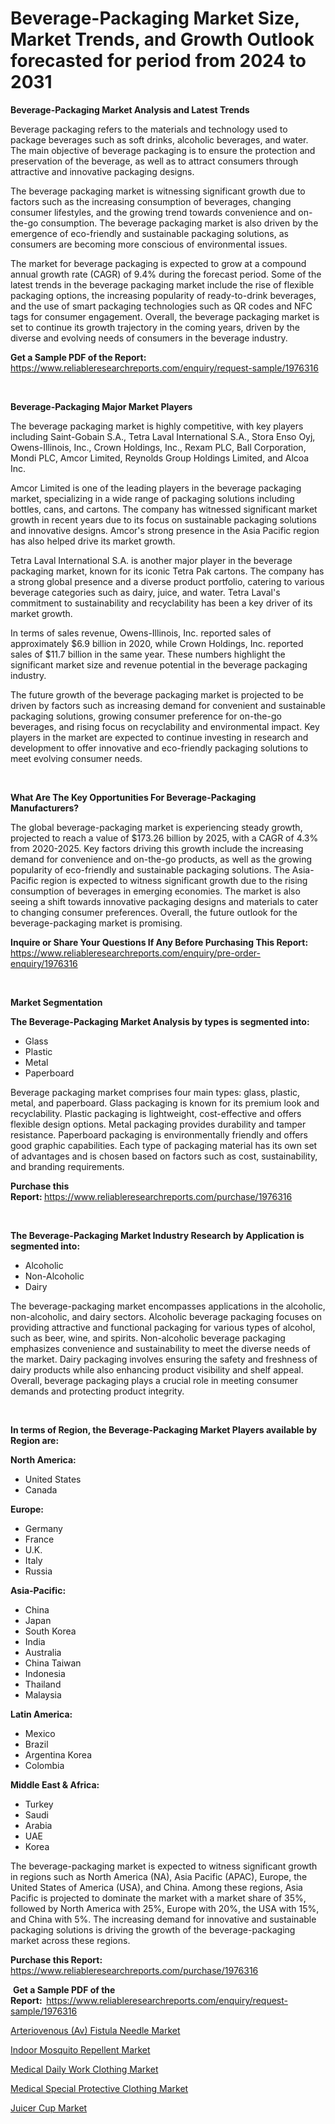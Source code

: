 <p><h1>Beverage-Packaging Market Size, Market Trends, and Growth Outlook forecasted for period from 2024 to 2031</h1></p><p><strong>Beverage-Packaging Market Analysis and Latest Trends</strong></p>
<p><p>Beverage packaging refers to the materials and technology used to package beverages such as soft drinks, alcoholic beverages, and water. The main objective of beverage packaging is to ensure the protection and preservation of the beverage, as well as to attract consumers through attractive and innovative packaging designs.</p><p>The beverage packaging market is witnessing significant growth due to factors such as the increasing consumption of beverages, changing consumer lifestyles, and the growing trend towards convenience and on-the-go consumption. The beverage packaging market is also driven by the emergence of eco-friendly and sustainable packaging solutions, as consumers are becoming more conscious of environmental issues.</p><p>The market for beverage packaging is expected to grow at a compound annual growth rate (CAGR) of 9.4% during the forecast period. Some of the latest trends in the beverage packaging market include the rise of flexible packaging options, the increasing popularity of ready-to-drink beverages, and the use of smart packaging technologies such as QR codes and NFC tags for consumer engagement. Overall, the beverage packaging market is set to continue its growth trajectory in the coming years, driven by the diverse and evolving needs of consumers in the beverage industry.</p></p>
<p><strong>Get a Sample PDF of the Report:&nbsp;</strong> <a href="https://www.reliableresearchreports.com/enquiry/request-sample/1976316">https://www.reliableresearchreports.com/enquiry/request-sample/1976316</a></p>
<p>&nbsp;</p>
<p><strong>Beverage-Packaging Major Market Players</strong></p>
<p><p>The beverage packaging market is highly competitive, with key players including Saint-Gobain S.A., Tetra Laval International S.A., Stora Enso Oyj, Owens-Illinois, Inc., Crown Holdings, Inc., Rexam PLC, Ball Corporation, Mondi PLC, Amcor Limited, Reynolds Group Holdings Limited, and Alcoa Inc. </p><p>Amcor Limited is one of the leading players in the beverage packaging market, specializing in a wide range of packaging solutions including bottles, cans, and cartons. The company has witnessed significant market growth in recent years due to its focus on sustainable packaging solutions and innovative designs. Amcor's strong presence in the Asia Pacific region has also helped drive its market growth.</p><p>Tetra Laval International S.A. is another major player in the beverage packaging market, known for its iconic Tetra Pak cartons. The company has a strong global presence and a diverse product portfolio, catering to various beverage categories such as dairy, juice, and water. Tetra Laval's commitment to sustainability and recyclability has been a key driver of its market growth.</p><p>In terms of sales revenue, Owens-Illinois, Inc. reported sales of approximately $6.9 billion in 2020, while Crown Holdings, Inc. reported sales of $11.7 billion in the same year. These numbers highlight the significant market size and revenue potential in the beverage packaging industry.</p><p>The future growth of the beverage packaging market is projected to be driven by factors such as increasing demand for convenient and sustainable packaging solutions, growing consumer preference for on-the-go beverages, and rising focus on recyclability and environmental impact. Key players in the market are expected to continue investing in research and development to offer innovative and eco-friendly packaging solutions to meet evolving consumer needs.</p></p>
<p>&nbsp;</p>
<p><strong>What Are The Key Opportunities For Beverage-Packaging Manufacturers?</strong></p>
<p><p>The global beverage-packaging market is experiencing steady growth, projected to reach a value of $173.26 billion by 2025, with a CAGR of 4.3% from 2020-2025. Key factors driving this growth include the increasing demand for convenience and on-the-go products, as well as the growing popularity of eco-friendly and sustainable packaging solutions. The Asia-Pacific region is expected to witness significant growth due to the rising consumption of beverages in emerging economies. The market is also seeing a shift towards innovative packaging designs and materials to cater to changing consumer preferences. Overall, the future outlook for the beverage-packaging market is promising.</p></p>
<p><strong>Inquire or Share Your Questions If Any Before Purchasing This Report:</strong> <a href="https://www.reliableresearchreports.com/enquiry/pre-order-enquiry/1976316">https://www.reliableresearchreports.com/enquiry/pre-order-enquiry/1976316</a></p>
<p>&nbsp;</p>
<p><strong>Market Segmentation</strong></p>
<p><strong>The Beverage-Packaging Market Analysis by types is segmented into:</strong></p>
<p><ul><li>Glass</li><li>Plastic</li><li>Metal</li><li>Paperboard</li></ul></p>
<p><p>Beverage packaging market comprises four main types: glass, plastic, metal, and paperboard. Glass packaging is known for its premium look and recyclability. Plastic packaging is lightweight, cost-effective and offers flexible design options. Metal packaging provides durability and tamper resistance. Paperboard packaging is environmentally friendly and offers good graphic capabilities. Each type of packaging material has its own set of advantages and is chosen based on factors such as cost, sustainability, and branding requirements.</p></p>
<p><strong>Purchase this Report:&nbsp;</strong><a href="https://www.reliableresearchreports.com/purchase/1976316">https://www.reliableresearchreports.com/purchase/1976316</a></p>
<p>&nbsp;</p>
<p><strong>The Beverage-Packaging Market Industry Research by Application is segmented into:</strong></p>
<p><ul><li>Alcoholic</li><li>Non-Alcoholic</li><li>Dairy</li></ul></p>
<p><p>The beverage-packaging market encompasses applications in the alcoholic, non-alcoholic, and dairy sectors. Alcoholic beverage packaging focuses on providing attractive and functional packaging for various types of alcohol, such as beer, wine, and spirits. Non-alcoholic beverage packaging emphasizes convenience and sustainability to meet the diverse needs of the market. Dairy packaging involves ensuring the safety and freshness of dairy products while also enhancing product visibility and shelf appeal. Overall, beverage packaging plays a crucial role in meeting consumer demands and protecting product integrity.</p></p>
<p>&nbsp;</p>
<p><strong>In terms of Region, the Beverage-Packaging Market Players available by Region are:</strong></p>
<p>
    <p> <strong> North America: </strong>
        <ul>
            <li>United States</li>
            <li>Canada</li>
        </ul>
        </p> 
    <p> <strong> Europe: </strong>
        <ul>
            <li>Germany</li>
            <li>France</li>
            <li>U.K.</li>
            <li>Italy</li>
            <li>Russia</li>
        </ul>
        </p> 
    <p> <strong> Asia-Pacific: </strong>
        <ul>
            <li>China</li>
            <li>Japan</li>
            <li>South Korea</li>
            <li>India</li>
            <li>Australia</li>
            <li>China Taiwan</li>
            <li>Indonesia</li>
            <li>Thailand</li>
            <li>Malaysia</li>
        </ul>
        </p> 
    <p> <strong> Latin America: </strong>
        <ul>
            <li>Mexico</li>
            <li>Brazil</li>
            <li>Argentina Korea</li>
            <li>Colombia</li>
        </ul>
        </p> 
    <p> <strong> Middle East & Africa: </strong>
        <ul>
            <li>Turkey</li>
            <li>Saudi</li>
            <li>Arabia</li>
            <li>UAE</li>
            <li>Korea</li>
        </ul>
    </p>
    </p>
<p><p>The beverage-packaging market is expected to witness significant growth in regions such as North America (NA), Asia Pacific (APAC), Europe, the United States of America (USA), and China. Among these regions, Asia Pacific is projected to dominate the market with a market share of 35%, followed by North America with 25%, Europe with 20%, the USA with 15%, and China with 5%. The increasing demand for innovative and sustainable packaging solutions is driving the growth of the beverage-packaging market across these regions.</p></p>
<p><strong>Purchase this Report: </strong><a href="https://www.reliableresearchreports.com/purchase/1976316">https://www.reliableresearchreports.com/purchase/1976316</a></p>
<p>&nbsp;<strong>Get a Sample PDF of the Report:&nbsp;&nbsp;</strong><a href="https://www.reliableresearchreports.com/enquiry/request-sample/1976316">https://www.reliableresearchreports.com/enquiry/request-sample/1976316</a></p>
<p><strong></strong></p>
<p><p><a href="https://invited-way-688.notion.site/Arteriovenous-Av-Fistula-Needle-Market-Research-Report-The-Key-To-Successful-Business-Strategy-Fo-00a8aa504fc741208e1ef2e5b0af1c28">Arteriovenous (Av) Fistula Needle Market</a></p><p><a href="https://view.publitas.com/reportprime-1/indoor-mosquito-repellent-market-analysis-examines-its-scope-on-growth-opportunities-and-forecasted-trends-spanning-from-2024-to-2031/">Indoor Mosquito Repellent Market</a></p><p><a href="https://mire-aunt-385.notion.site/Medical-Daily-Work-Clothing-Market-Size-and-Growth-Market-Segmentation-Regional-and-Country-Breakd-0b73415aaaca49728dc0387c26ea312f">Medical Daily Work Clothing Market</a></p><p><a href="https://butternut-bug-553.notion.site/Medical-Special-Protective-Clothing-Market-Challenges-Opportunities-and-Growth-Drivers-and-Major--e942c68211f04c849effe3644226cbec">Medical Special Protective Clothing Market</a></p><p><a href="https://view.publitas.com/reportprime-1/juicer-cup-market-provides-detailed-segmentation-of-this-market-based-on-type-application-and-region-and-forecast-for-the-period-from-2024-2031/">Juicer Cup Market</a></p></p>
